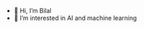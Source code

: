 - 👋 Hi, I’m Bilal
- 👀 I’m interested in AI and machine learning
<!---
Bilal303-ai/Bilal303-ai is a ✨ special ✨ repository because its `README.md` (this file) appears on your GitHub profile.
You can click the Preview link to take a look at your changes.
--->
